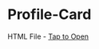 # Profile-Card

HTML File - [Tap to Open](https://github.com/yuvrajsingh2805/Profile-Card/tree/main/index.html)
